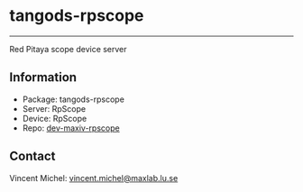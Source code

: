 tangods-rpscope
===============
***

Red Pitaya scope device server

Information
-----------

 - Package:  tangods-rpscope
 - Server:   RpScope
 - Device:   RpScope
 - Repo:     [dev-maxiv-rpscope][repo]

[repo]: https://github.com/MaxIV-KitsControls/dev-maxiv-rpscope


Contact
-------

Vincent Michel: vincent.michel@maxlab.lu.se

